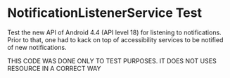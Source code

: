 NotificationListenerService Test
===============================
Test the new API of Android 4.4 (API level 18) for listening to notifications.
Prior to that, one had to kack on top of accessibility services to be notified
of new notifications.

THIS CODE WAS DONE ONLY TO TEST PURPOSES. IT DOES NOT USES RESOURCE IN A CORRECT WAY
